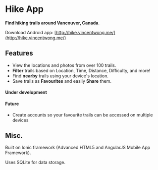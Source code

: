 # **Hike App** #


**Find hiking trails around Vancouver, Canada**.

Download Android app: [http://hike.vincentwong.me/](http://hike.vincentwong.me/)




## Features ##
* View the locations and photos from over 100 trails.
* **Filter** trails based on Location, Time, Distance, Difficulty, and more!
* Find **nearby** trails using your device's location.
* Save trails as **Favourites** and easily **Share** them.

#### Under development ####



#### Future ####
* Create accounts so your favourite trails can be accessed on multiple devices



## Misc. ##
Built on Ionic framework (Advanced HTML5 and AngularJS Mobile App Framework).

Uses SQLite for data storage.